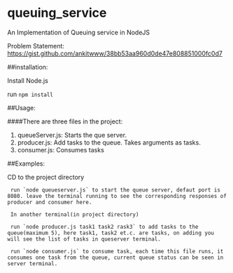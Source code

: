 # queuing_service
An Implementation of Queuing service in NodeJS

Problem Statement:
https://gist.github.com/ankitwww/38bb53aa960d0de47e808851000fc0d7


##installation:

Install Node.js

run `npm install`




##Usage:

####There are three files in the project:

  1. queueServer.js: Starts the que server.
  2. producer.js: Add tasks to the queue. Takes arguments as tasks.  
  3. consumer.js: Consumes tasks

##Examples:

CD to the project directory

     run `node queueserver.js` to start the queue server, defaut port is 8080. leave the terminal running to see the corresponding responses of producer and consumer here.

     In another terminal(in project directory) 

     run `node producer.js task1 task2 rask3` to add tasks to the queue(maximum 5), here task1, task2 et.c. are tasks, on adding you will see the list of tasks in queserver terminal.

     run `node consumer.js` to consume task, each time this file runs, it consumes one task from the queue, current queue status can be seen in server terminal.
        
